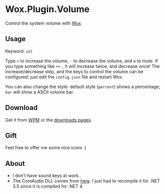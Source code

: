 # Wox.Plugin.Volume
Control the system volume with [Wox](http://www.getwox.com/).

## Usage
Keyword: `vol`

Type `+` to increase the volume, `-` to decrease the volume, and `m` to mute. If you type something like `++-`, it will increase twice, and decrease once!
The increase/decrease step, and the keys to control the volume can be configured: just edit the `config.json` file and restart Wox.

You can also change the style: default style (`percent`) shows a percentage; `bar` will show a ASCII volume bar.

## Download
Get it from [WPM](http://www.getwox.com/plugin/72) or the [downloads pages](https://github.com/rohm1/wox.plugin.volume/releases/latest).

## Gift
Feel free to offer me some nice icons :)

## About
- I don't have sound keys at work..
- The CoreAudio DLL comes from [here](http://whenimbored.xfx.net/download-links/?did=5). I just had to recompile it for .NET 3.5 since it is compiled for .NET 4.
